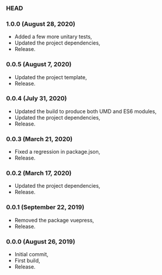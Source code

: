 ### HEAD

### 1.0.0 (August 28, 2020)

  * Added a few more unitary tests,
  * Updated the project dependencies,
  * Release.


### 0.0.5 (August 7, 2020)

  * Updated the project template,
  * Release.


### 0.0.4 (July 31, 2020)

  * Updated the build to produce both UMD and ES6 modules,
  * Updated the project dependencies,
  * Release.


### 0.0.3 (March 21, 2020)

  * Fixed a regression in package.json,
  * Release.


### 0.0.2 (March 17, 2020)

  * Updated the project dependencies,
  * Release.


### 0.0.1 (September 22, 2019)

  * Removed the package vuepress,
  * Release.


### 0.0.0 (August 26, 2019)

  * Initial commit,
  * First build,
  * Release.
